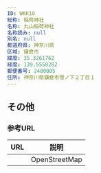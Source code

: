 ```yaml
---
ID: WKK1O
総称: 稲荷神社
名称: 丸山稲荷神社
名称読み: null
別名: null
都道府県: 神奈川県
区域: 鎌倉市
緯度: 35.3261762
経度: 139.5558282
郵便番号: 2480005
住所: 神奈川県鎌倉市雪ノ下２丁目１
---
```


## その他

### 参考URL

| URL | 説明          |
| --- | ------------- |
|     | OpenStreetMap |
